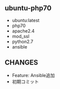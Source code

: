 ## ubuntu-php70

- ubuntu:latest
- php70
- apache2.4
- mod_ssl
- python2.7
- ansible

## CHANGES

- Feature: Ansible追加
- 初期コミット